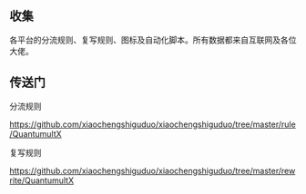 
## 收集

各平台的分流规则、复写规则、图标及自动化脚本。所有数据都来自互联网及各位大佬。

## 传送门

分流规则

https://github.com/xiaochengshiguduo/xiaochengshiguduo/tree/master/rule/QuantumultX

复写规则

https://github.com/xiaochengshiguduo/xiaochengshiguduo/tree/master/rewrite/QuantumultX
